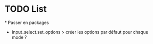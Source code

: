 
TODO List
=========

* Passer en packages
* input_select.set_options > créer les options par défaut pour chaque mode ?

